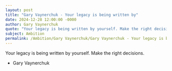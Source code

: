 ```yaml
---
layout: post
title: "Gary Vaynerchuk - Your legacy is being written by"
date: 2024-12-28 12:00:00 -0000
author: Gary Vaynerchuk
quote: "Your legacy is being written by yourself. Make the right decisions."
subject: Ambition
permalink: /Ambition/Gary Vaynerchuk/Gary Vaynerchuk - Your legacy is being written by
---
```


Your legacy is being written by yourself. Make the right decisions.

- Gary Vaynerchuk
